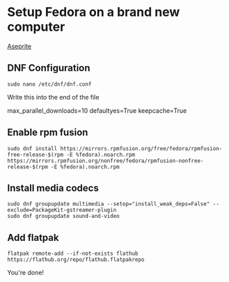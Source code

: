 # Setup Fedora on a brand new computer
[Aseprite](https://github.com/mak448a/compile-aseprite-fedora)

## DNF Configuration
```shell
sudo nano /etc/dnf/dnf.conf
```
Write this into the end of the file

max_parallel_downloads=10
defaultyes=True
keepcache=True

## Enable rpm fusion
```shell
sudo dnf install https://mirrors.rpmfusion.org/free/fedora/rpmfusion-free-release-$(rpm -E %fedora).noarch.rpm https://mirrors.rpmfusion.org/nonfree/fedora/rpmfusion-nonfree-release-$(rpm -E %fedora).noarch.rpm
```

## Install media codecs
```shell
sudo dnf groupupdate multimedia --setop="install_weak_deps=False" --exclude=PackageKit-gstreamer-plugin
sudo dnf groupupdate sound-and-video
```

## Add flatpak
```shell
flatpak remote-add --if-not-exists flathub https://flathub.org/repo/flathub.flatpakrepo
```

You're done!
